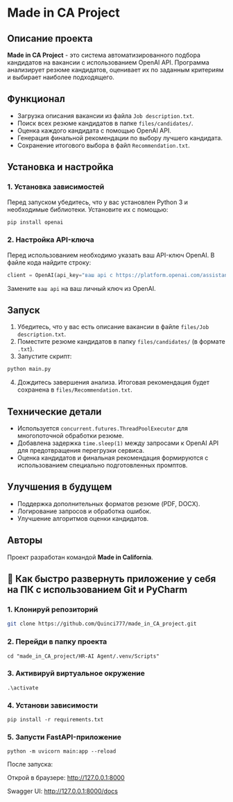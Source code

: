 # Made in CA Project

## Описание проекта
**Made in CA Project** - это система автоматизированного подбора кандидатов на вакансии с использованием OpenAI API.
Программа анализирует резюме кандидатов, оценивает их по заданным критериям и выбирает наиболее подходящего.

## Функционал
- Загрузка описания вакансии из файла `Job description.txt`.
- Поиск всех резюме кандидатов в папке `files/candidates/`.
- Оценка каждого кандидата с помощью OpenAI API.
- Генерация финальной рекомендации по выбору лучшего кандидата.
- Сохранение итогового выбора в файл `Recommendation.txt`.

## Установка и настройка
### 1. Установка зависимостей
Перед запуском убедитесь, что у вас установлен Python 3 и необходимые библиотеки. Установите их с помощью:
```sh
pip install openai
```

### 2. Настройка API-ключа
Перед использованием необходимо указать ваш API-ключ OpenAI. В файле кода найдите строку:
```python
client = OpenAI(api_key="ваш api с https://platform.openai.com/assistants/asst_S8W94anMLpfILBeAkCMmtfpJ")
```
Замените `ваш api` на ваш личный ключ из OpenAI.

## Запуск
1. Убедитесь, что у вас есть описание вакансии в файле `files/Job description.txt`.
2. Поместите резюме кандидатов в папку `files/candidates/` (в формате `.txt`).
3. Запустите скрипт:
```sh
python main.py
```
4. Дождитесь завершения анализа. Итоговая рекомендация будет сохранена в `files/Recommendation.txt`.

## Технические детали
- Используется `concurrent.futures.ThreadPoolExecutor` для многопоточной обработки резюме.
- Добавлена задержка `time.sleep(1)` между запросами к OpenAI API для предотвращения перегрузки сервиса.
- Оценка кандидатов и финальная рекомендация формируются с использованием специально подготовленных промптов.

## Улучшения в будущем
- Поддержка дополнительных форматов резюме (PDF, DOCX).
- Логирование запросов и обработка ошибок.
- Улучшение алгоритмов оценки кандидатов.

## Авторы
Проект разработан командой **Made in California**.


## 🚀 Как быстро развернуть приложение у себя на ПК с использованием Git и PyCharm

### 1. Клонируй репозиторий

```bash
git clone https://github.com/Quinci777/made_in_CA_project.git
```

### 2. Перейди в папку проекта
```
cd "made_in_CA_project/HR-AI Agent/.venv/Scripts"
```

### 3. Активируй виртуальное окружение
```
.\activate
```
### 4. Установи зависимости
```
pip install -r requirements.txt
```
### 5. Запусти FastAPI-приложение
```
python -m uvicorn main:app --reload
```
После запуска:

Открой в браузере: http://127.0.0.1:8000

Swagger UI: http://127.0.0.1:8000/docs

